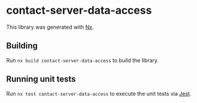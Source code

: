 # contact-server-data-access

This library was generated with [Nx](https://nx.dev).

## Building

Run `nx build contact-server-data-access` to build the library.

## Running unit tests

Run `nx test contact-server-data-access` to execute the unit tests via [Jest](https://jestjs.io).
